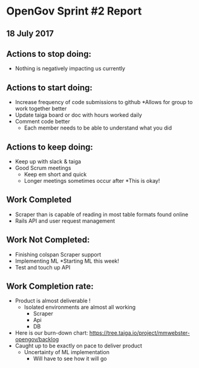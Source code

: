 # OpenGov Sprint #2 Report
## 18 July 2017

## Actions to stop doing:
* Nothing is negatively impacting us currently

## Actions to start doing:
* Increase frequency of code submissions to github 
  *Allows for group to work together better
* Update taiga board or doc with hours worked daily
* Comment code better
  * Each member needs to be able to understand what you did


## Actions to keep doing:
* Keep up with slack & taiga
* Good Scrum meetings
  * Keep em short and quick
  * Longer meetings sometimes occur after
    *This is okay!

## Work Completed
* Scraper than is capable of reading in most table formats found online
* Rails API and user request management


## Work Not Completed:
* Finishing colspan Scraper support
* Implementing ML 
  *Starting ML this week!
* Test and touch up API 


## Work Completion rate: 
* Product is almost deliverable !
  * Isolated environments are almost all working
    * Scraper
    * Api
    * DB
* Here is our burn-down chart: https://tree.taiga.io/project/mmwebster-opengov/backlog
* Caught up to be exactly on pace to deliver product
  * Uncertainty of ML implementation
    * Will have to see how it will go
